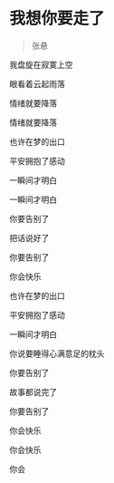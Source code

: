 # 我想你要走了
> 张悬

我盘旋在寂寞上空

眼看着云起雨落

情绪就要降落

情绪就要降落

也许在梦的出口

平安拥抱了感动

一瞬间才明白

一瞬间才明白

你要告别了

把话说好了

你要告别了

你会快乐

也许在梦的出口

平安拥抱了感动

一瞬间才明白

你说要睡得心满意足的枕头

你要告别了

故事都说完了

你要告别了

你会快乐

你会快乐

你会
